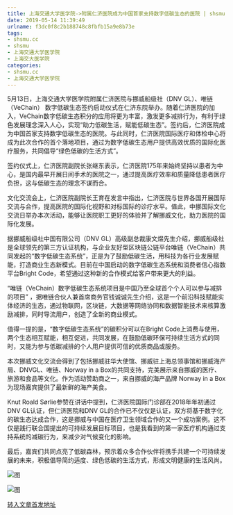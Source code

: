 ```yaml
---
title: 上海交通大学医学院->附属仁济医院成为中国首家支持数字低碳生态的医院 | shsmu.cc
date: 2019-05-14 11:39:49
urlname: f3dc0f8c2b188748c8fbfb15a9e8b73e
tags: 
- shsmu.cc
- shsmu
- 上海交通大学医学院
- 上海交大医学院
categories:
- shsmu.cc
- 上海交通大学医学院
---
```



5月13日，上海交通大学医学院附属仁济医院与挪威船级社（DNV GL）、唯链（VeChain） 数字低碳生态签约启动仪式在仁济东院举办。随着仁济医院的加入，VeChain数字低碳生态积分的应用将更为丰富，激发更多减排行为，有利于绿色发展理念深入人心，实现“助力低碳生活，赋能低碳生态”。签约后，仁济医院成为中国首家支持数字低碳生态的医院。与此同时，仁济医院国际医疗和体检中心将成为此次合作的首个落地项目，通过为数字低碳生态用户提供高效优质的国际化医疗服务，共同倡导“绿色低碳的生活方式”。

签约仪式上，仁济医院副院长张继东表示，仁济医院175年来始终坚持以患者为中心，是国内最早开展日间手术的医院之一，通过提高医疗效率和质量降低患者医疗负担，这与低碳生态的理念不谋而合。

文化交流会上，仁济医院副院长王育在发言中指出，仁济医院与世界各国开展国际交流与合作，提高医院的国际化视野和对标国际的诊疗水平。值此，中挪国际文化交流日举办本次活动，能够让医院职工更好的体验并了解挪威文化，助力医院的国际化发展。

据挪威船级社中国有限公司（DNV GL）高级副总裁康文煜先生介绍，挪威船级社是全球领先的第三方认证机构，与企业友好型区块链公链平台唯链（VeChain）共同发起的“数字低碳生态系统”，正是为了鼓励低碳生活，用科技为各行业发展赋能，打造商业生态新模式。目前在中国启动的数字低碳生态系统和消费者信心指数平台Bright Code，希望通过这种新的合作模式给客户带来更大的利益。

“唯链（VeChain）数字低碳生态系统项目是中国乃至全球首个个人可以参与减排的项目” ，据唯链合伙人兼首席商务官钱诚诚先生介绍，这是一个前沿科技赋能实体经济的生态，通过物联网，区块链，大数据等网络协同和数据智能技术来核算激励减排，同时导流用户，创造了全新的商业模式。

值得一提的是，“数字低碳生态系统”的碳积分可以在Bright Code上消费与使用，两个生态相互赋能，相互促进，共同发展，在鼓励低碳环保可持续生活方式的同时，又能为参与低碳减排的个人用户提供可信的优质商品或服务。

本次挪威文化交流会得到了包括挪威驻华大使馆、挪威驻上海总领事馆和挪威海产局、DNVGL、唯链、Norway in a Box的共同支持，完美展示来自挪威的医疗、旅游和食品等文化。作为活动赞助商之一，来自挪威的海产品牌 Norway in a Box 为现场嘉宾提供了最新鲜的海产美食。

Knut Roald Sørlie参赞在讲话中提到，仁济医院国际门诊部在2018年年初通过DNV GL认证，但仁济医院和DNV GL的合作已不仅仅是认证，双方将基于数字化的碳生态达成合作，这是挪威与中国在医疗卫生领域合作的又一个成功案例。这不仅是践行联合国提出的可持续发展目标项目，也是我看到的第一家医疗机构通过支持系统的减碳行为，来减少对气候变化的影响。

最后，嘉宾们共同点亮了低碳森林，预示着众多合作伙伴将携手共建一个可持续发展的未来，积极倡导简约适度、绿色低碳的生活方式，形成文明健康的生活风尚。



![图](https://www.shsmu.edu.cn/__local/D/A1/95/D7F3684050405CEA50F756FE5A4_E5998417_13723.jpg)

![图](https://www.shsmu.edu.cn/__local/5/6B/31/3CF9239A0459E8A320ECB4C52E8_5949F4C9_1D1E3.jpg)

[转入文章首发地址](https://www.shsmu.edu.cn/news/info/1002/16407.htm)
